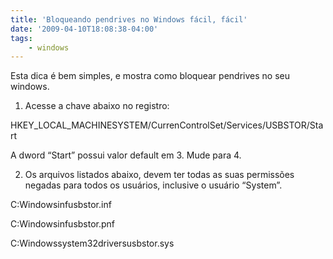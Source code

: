 ```yaml
---
title: 'Bloqueando pendrives no Windows fácil, fácil'
date: '2009-04-10T18:08:38-04:00'
tags:
    - windows
---
```


Esta dica é bem simples, e mostra como bloquear pendrives no seu windows.

1. Acesse a chave abaixo no registro:

HKEY_LOCAL_MACHINESYSTEM/CurrenControlSet/Services/USBSTOR/Start</span></span>

A dword “Start” possui valor default em 3. Mude para 4.

2. Os arquivos listados abaixo, devem ter todas as suas permissões negadas para todos os usuários, inclusive o usuário “System”.

C:Windowsinfusbstor.inf

C:Windowsinfusbstor.pnf

C:Windowssystem32driversusbstor.sys

